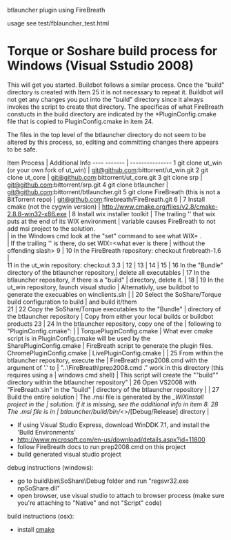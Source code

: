 btlauncher plugin using FireBreath

usage
see test/fblauncher_test.html


Torque or Soshare build process for Windows (Visual Sstudio 2008)
=================================================================
This will get you started.  Buildbot follows a similar process.
Once the "build" directory is created with Item 25 it is not necessary to repeat it.
Buildbot will not get any changes you put into the "build" directory since it always
invokes the script to create that directory.  The specificas of what FireBreath
constucts in the build directory are indicated by the *PluginConfig.cmake file
that is copied to PluginConfig.cmake in item 24.

The files in the top level of the btlauncher directory do not seem to be altered
by this process, so, editing and committing changes there appears to be safe.

Item	Process                                                |   Additional Info
----	-------                                                |   ---------------
1       git clone ut_win (or your own fork of ut_win)          |   git@github.com:bittorrent/ut_win.git
2       git clone ut_core                                      |   git@github.com:bittorrent/ut_core.git
3       git clone srp                                          |   git@github.com:bittorrent/srp.git
4       git clone btlauncher                                   |   git@github.com:bittorrent/btlauncher.git
5       git clone FireBreath (this is not a BitTorrent repo)   |   git@github.com:firebreath/FireBreath.git
6                                                              |
7       Install cmake (not the cygwin version)                 |   http://www.cmake.org/files/v2.8/cmake-2.8.8-win32-x86.exe
                                                               |
8       Install wix installer toolkit                          |   The trailing '\' that wix puts at the end of its WIX environment 
                                                               |   variable causes FireBreath to not add msi project to the solution.  
                                                               |   in the Windows cmd look at the "set" command to see what WIX= .  
                                                               |   If the trailing '\' is there, do set WIX=<what ever is there 
                                                               |   without the offending slash>
9                                                              |
10      In the FireBreath repository:  checkout firebreath-1.6 |	
11      in the ut_win repository:  checkout 3.3                |
12                                                             |
13                                                             |
14                                                             |
15                                                             |
16      In the "Bundle" directory of the btlauncher repository,|
        delete all executables                                 |
17      In the btlauncher repository, if there is a "build"    |
        directory, delete it.                                  |
18                                                             |
19      In the ut_win repository, launch visual studio         |   Alternativly, use buildbot to generate the execuables
        on winclients.sln                                      |
                                                               |
20      Select the SoShare/Torque build configuration to build |
        and build it/them	
21                                                             |
22      Copy the SoShare/Torque executables to the "Bundle"    |
        directory of the btlauncher repository                 |  Copy from either your local builds or buildbot products
23                                                             |
24      In the btlauncher repository, copy one of the          |
        following to "PluginConfig.cmake":                     |
                                                               |
        TorquePluginConfig.cmake                               |   What ever cmake script is in PluginConfig.cmake will be used by the 
        SharePluginConfig.cmake                                |   FireBreath script to generate the plugin files.
        ChromePluginConfig.cmake                               |
        LivePluginConfig.cmake                                 |
                                                               |
25      From within the btlauncher repository, execute the     |
        FireBreath prep2008.cmd with the argument of '.' to    |   "..\FireBreath\prep2008.cmd ."
        work in this directory (this requires using a          |
        windows cmd shell)                                     |   This script will create the ""build"" directory within the btlauncher repository"
                                                               |
26      Open VS2008 with "FireBreath.sln" in the "build"       |
        directory of the btlauncher repository                 |
                                                               |
27      Build the entire solution                              |   The .msi file is generated by the *_WiXInstall project in the 
                                                               |   solution.  If it is missing, see the additional info in item 8.
28      The .msi file is in                                    |
        btlauncher/build/bin/<*>/[Debug/Release] directory     |   


- If using Visual Studio Express, download WinDDK 7.1, and install the 'Build Environments' 
- http://www.microsoft.com/en-us/download/details.aspx?id=11800
- follow FireBreath docs to run prep2008.cmd on this project
- build generated visual studio project

debug instructions (windows):
- go to build\bin\SoShare\Debug folder and run "regsvr32.exe npSoShare.dll"
- open browser, use visual studio to attach to browser process (make sure you're attaching to "Native" and not "Script" code)

build instructions (osx):
- install [cmake](http://www.cmake.org/files/v2.8/cmake-2.8.8-Darwin64-universal.dmg)
